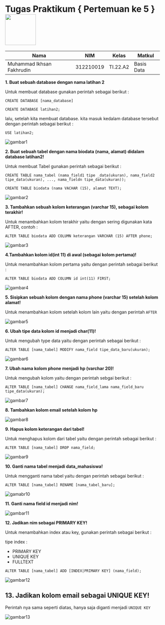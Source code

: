 # Tugas Praktikum { Pertemuan ke 5 } <img src=https://blog.masterdaweb.com/wp-content/uploads/2019/08/mysql-logo-png-transparent-1024x710.png width="100px" >
|**Nama**|**NIM**|**Kelas**|**Matkul**|
|----|---|-----|------|
|Muhammad Ikhsan Fakhrudin|312210019|TI.22.A2|Basis Data|

**1. Buat sebuah database dengan nama latihan 2**

Untuk membuat database gunakan perintah sebagai berikut :

`CREATE DATABASE [nama_database]`

`CREATE DATABASE latihan2;`

lalu, setelah kita membuat database. kita masuk kedalam database tersebut dengan perintah sebagai berikut :

`USE latihan2;`

![gambar1](screenshot/ss1.png)

**2. Buat sebuah tabel dengan nama biodata (nama, alamat) didalam database latihan2!**

Untuk membuat Tabel gunakan perintah sebagai berikut :

`CREATE TABLE nama_tabel (nama_field1 tipe _data(ukuran), nama_field2 tipe_data(ukuran), ..., nama_fieldn tipe_data(ukuran));`

`CREATE TABLE biodata (nama VACHAR (15), alamat TEXT);`

![gambar2](screenshot/ss2.png)

**3. Tambahkan sebuah kolom keterangan (varchar 15), sebagai kolom terakhir!**

Untuk menambahkan kolom terakhir yaitu dengan sering digunakan kata AFTER, contoh :

`ALTER TABLE biodata ADD COLUMN keterangan VARCHAR (15) AFTER phone;`

![gambar3](screenshot/ss3.png)

**4.Tambahkan kolom id(int 11) di awal (sebagai kolom pertama)!**

Untuk menambahkan kolom pertama yaitu dengan perintah sebagai berikut :

`ALTER TABLE biodata ADD COLUMN id int(11) FIRST; `

![gambar4](screenshot/ss4.png)

**5. Sisipkan sebuah kolom dengan nama phone (varchar 15) setelah kolom alamat!**

Untuk menambahkan kolom setelah kolom lain yaitu dengan perintah `AFTER`

![gambar5](screenshot/ss5.png)

**6. Ubah tipe data kolom id menjadi char(11)!**

Untuk mengubah type data yaitu dengan perintah sebagai berikut :

`ALTER TABLE [nama_tabel] MODIFY nama_field tipe_data_baru(ukuran);`

![gambar6](screenshot/ss6.png)

**7. Ubah nama kolom phone menjadi hp (varchar 20)!**

Untuk mengubah kolom yaitu dengan perintah sebgai berikut :

`ALTER TABLE [nama_tabel] CHANGE nama_field_lama nama_field_baru tipe_data(ukuran);`

![gambar7](screenshot/ss7.png)

**8. Tambahkan kolom email setelah kolom hp**

![gambar8](screenshot/ss8.png)

**9. Hapus kolom keterangan dari tabel!**

Untuk menghapus kolom dari tabel yaitu dengan perintah sebagai berikut :

`ALTER TABLE [nama_tabel] DROP nama_field;`

![gambar9](screenshot/ss9.png)

**10. Ganti nama tabel menjadi data_mahasiswa!**

Untuk mengganti nama tabel yaitu dengan perintah sebagai berikut :

`ALTER TABLE [nama_tabel] RENAME [nama_tabel_baru];`

![gamabr10](screenshot/ss10.png)

**11. Ganti nama field id menjadi nim!**

![gambar11](screenshot/ss11.png)

**12. Jadikan nim sebagai PRIMARY KEY!**

Untuk menambahkan index atau key, gunakan perintah sebagai berikut :

tipe index :

- PRIMARY KEY
- UNIQUE KEY
- FULLTEXT

`ALTER TABLE [nama_tabel] ADD [INDEX|PRIMARY KEY] (nama_field);`

![gambar12](screenshot/ss12.png)

## 13. Jadikan kolom email sebagai UNIQUE KEY!

Perintah nya sama seperti diatas, hanya saja diganti menjadi `UNIQUE KEY`

![gambar13](screenshot/ss13.png)

